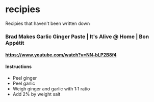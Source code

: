 # recipies
Recipies that haven't been written down


### Brad Makes Garlic Ginger Paste | It's Alive @ Home | Bon Appétit
#### https://www.youtube.com/watch?v=NN-bLP2B8f4
#### Instructions

- Peel ginger
- Peel garlic
- Weigh ginger and garlic with 1:1 ratio
- Add 2% by weight salt 
